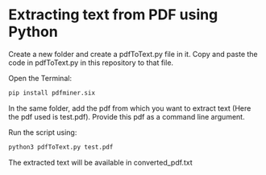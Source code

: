 # Extracting text from PDF using Python 

Create a new folder and create a pdfToText.py file in it. Copy and paste the code in pdfToText.py in this repository to that file.

Open the Terminal:

```py
pip install pdfminer.six

```

In the same folder, add the pdf from which you want to extract text (Here the pdf used is test.pdf). Provide this pdf as a command line argument.

Run the script using:

```py
python3 pdfToText.py test.pdf

```

The extracted text will be available in converted_pdf.txt
